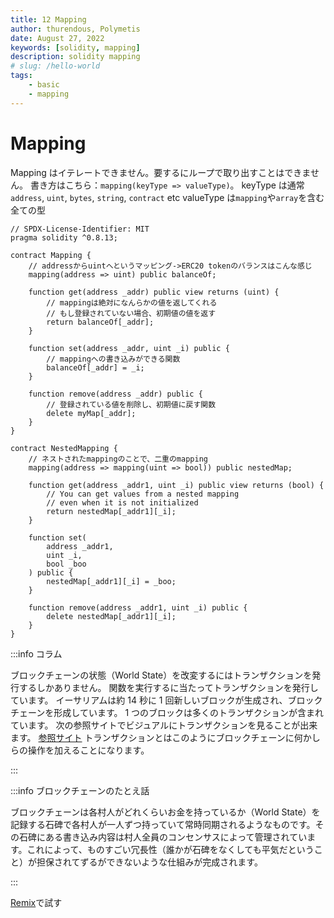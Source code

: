 ```yaml
---
title: 12 Mapping
author: thurendous, Polymetis
date: August 27, 2022
keywords: [solidity, mapping]
description: solidity mapping
# slug: /hello-world
tags:
    - basic
    - mapping
---
```


# Mapping

Mapping はイテレートできません。要するにループで取り出すことはできません。
書き方はこちら：`mapping(keyType => valueType)`。
keyType は通常`address`, `uint`, `bytes`, `string`, `contract` etc
valueType は`mapping`や`array`を含む全ての型

```solidity
// SPDX-License-Identifier: MIT
pragma solidity ^0.8.13;

contract Mapping {
    // addressからuintへというマッピング->ERC20 tokenのバランスはこんな感じ
    mapping(address => uint) public balanceOf;

    function get(address _addr) public view returns (uint) {
        // mappingは絶対になんらかの値を返してくれる
        // もし登録されていない場合、初期値の値を返す
        return balanceOf[_addr];
    }

    function set(address _addr, uint _i) public {
        // mappingへの書き込みができる関数
        balanceOf[_addr] = _i;
    }

    function remove(address _addr) public {
        // 登録されている値を削除し、初期値に戻す関数
        delete myMap[_addr];
    }
}

contract NestedMapping {
    // ネストされたmappingのことで、二重のmapping
    mapping(address => mapping(uint => bool)) public nestedMap;

    function get(address _addr1, uint _i) public view returns (bool) {
        // You can get values from a nested mapping
        // even when it is not initialized
        return nestedMap[_addr1][_i];
    }

    function set(
        address _addr1,
        uint _i,
        bool _boo
    ) public {
        nestedMap[_addr1][_i] = _boo;
    }

    function remove(address _addr1, uint _i) public {
        delete nestedMap[_addr1][_i];
    }
}

```

:::info コラム

ブロックチェーンの状態（World State）を改変するにはトランザクションを発行するしかありません。
関数を実行するに当たってトランザクションを発行しています。
イーサリアムは約 14 秒に 1 回新しいブロックが生成され、ブロックチェーンを形成しています。
1 つのブロックは多くのトランザクションが含まれています。
次の参照サイトでビジュアルにトランザクションを見ることが出来ます。
[参照サイト](https://txstreet.com/v/eth-btc)
トランザクションとはこのようにブロックチェーンに何かしらの操作を加えることになります。

:::

:::info ブロックチェーンのたとえ話

ブロックチェーンは各村人がどれくらいお金を持っているか（World State）を記録する石碑で各村人が一人ずつ持っていて常時同期されるようなものです。その石碑にある書き込み内容は村人全員のコンセンサスによって管理されています。これによって、ものすごい冗長性（誰かが石碑をなくしても平気だということ）が担保されてずるができないような仕組みが完成されます。

:::

[Remix](https://remix.ethereum.org/)で試す
